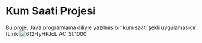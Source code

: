 # Kum Saati Projesi 
Bu proje, Java programlama diliyle yazılmış bir kum saati şekli uygulamasıdır
[Link]![612-IyHPJcL _AC_SL1000_](https://github.com/user-attachments/assets/e7f02b00-3b44-40ca-ba39-1c0d70bc9254)
